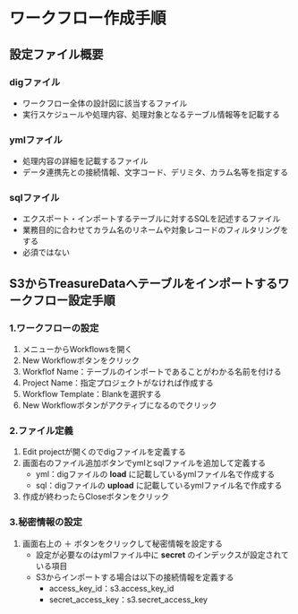 # ワークフロー作成手順

## 設定ファイル概要
### digファイル
* ワークフロー全体の設計図に該当するファイル
* 実行スケジュールや処理内容、処理対象となるテーブル情報等を記載する

### ymlファイル
* 処理内容の詳細を記載するファイル
* データ連携先との接続情報、文字コード、デリミタ、カラム名等を指定する

### sqlファイル
* エクスポート・インポートするテーブルに対するSQLを記述するファイル
* 業務目的に合わせてカラム名のリネームや対象レコードのフィルタリングをする
* 必須ではない

## S3からTreasureDataへテーブルをインポートするワークフロー設定手順
### 1.ワークフローの設定
1. メニューからWorkflowsを開く
2. New Workflowボタンをクリック
3. Workflof Name：テーブルのインポートであることがわかる名前を付ける
4. Project Name：指定プロジェクトがなければ作成する
5. Workflow Template：Blankを選択する
6. New Workflowボタンがアクティブになるのでクリック

### 2.ファイル定義
1. Edit projectが開くのでdigファイルを定義する
2. 画面右のファイル追加ボタンでymlとsqlファイルを追加して定義する
    * yml：digファイルの __load__ に記載しているymlファイル名で作成する
    * sql：digファイルの __upload__ に記載しているymlファイル名で作成する
3. 作成が終わったらCloseボタンをクリック

### 3.秘密情報の設定
1. 画面右上の ＋ ボタンをクリックして秘密情報を設定する
    * 設定が必要なのはymlファイル中に __secret__ のインデックスが設定されている項目
    * S3からインポートする場合は以下の接続情報を定義する
      * access_key_id：s3.access_key_id
      * secret_access_key：s3.secret_access_key
